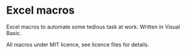 # Excel macros
Excel macros to automate some tedious task at work. Written in Visual Basic.

All macros under MIT licence, see licence files for details.


